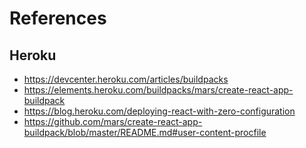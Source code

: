 # References

## Heroku

  + https://devcenter.heroku.com/articles/buildpacks
  + https://elements.heroku.com/buildpacks/mars/create-react-app-buildpack
  + https://blog.heroku.com/deploying-react-with-zero-configuration
  + https://github.com/mars/create-react-app-buildpack/blob/master/README.md#user-content-procfile
